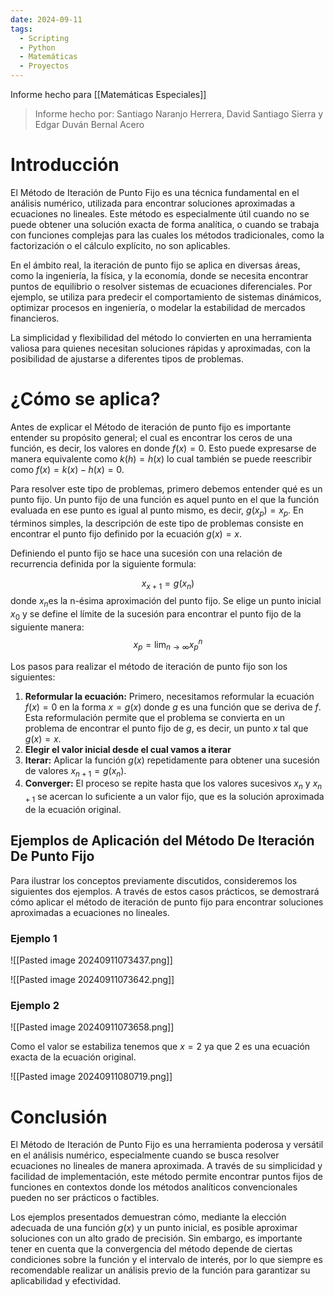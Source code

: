 ```yaml
---
date: 2024-09-11
tags:
  - Scripting
  - Python
  - Matemáticas
  - Proyectos
---
```


Informe hecho para [[Matemáticas Especiales]]

> Informe hecho por: Santiago Naranjo Herrera, David Santiago Sierra y Edgar Duván Bernal Acero

# Introducción

El Método de Iteración de Punto Fijo es una técnica fundamental en el análisis numérico, utilizada para encontrar soluciones aproximadas a ecuaciones no lineales. Este método es especialmente útil cuando no se puede obtener una solución exacta de forma analítica, o cuando se trabaja con funciones complejas para las cuales los métodos tradicionales, como la factorización o el cálculo explícito, no son aplicables.

En el ámbito real, la iteración de punto fijo se aplica en diversas áreas, como la ingeniería, la física, y la economía, donde se necesita encontrar puntos de equilibrio o resolver sistemas de ecuaciones diferenciales. Por ejemplo, se utiliza para predecir el comportamiento de sistemas dinámicos, optimizar procesos en ingeniería, o modelar la estabilidad de mercados financieros.

La simplicidad y flexibilidad del método lo convierten en una herramienta valiosa para quienes necesitan soluciones rápidas y aproximadas, con la posibilidad de ajustarse a diferentes tipos de problemas.

# ¿Cómo se aplica?

Antes de explicar el Método de iteración de punto fijo es importante entender su propósito general; el cual es encontrar los ceros de una función, es decir, los valores en donde $f(x)=0$.
Esto puede expresarse de manera equivalente como $k(h) = h(x)$ lo cual también se puede reescribir como $f(x) = k(x) - h(x) = 0$.


Para resolver este tipo de problemas, primero debemos entender qué es un punto fijo. Un punto fijo de una función es aquel punto en el que la función evaluada en ese punto es igual al punto mismo, es decir, $g(x_p) = x_p$. En términos simples, la descripción de este tipo de problemas consiste en encontrar el punto fijo definido por la ecuación $g(x) = x$.

Definiendo el punto fijo se hace una sucesión con una relación de recurrencia definida por la siguiente formula:

$$x_{x+1} = g(x_n)$$
donde $x_n$​ es la n-ésima aproximación del punto fijo. Se elige un punto inicial $x_0$ y se define el límite de la sucesión para encontrar el punto fijo de la siguiente manera:
$$
x_p = \lim_{n\to \infty}x_p^n
$$

Los pasos para realizar el método de iteración de punto fijo son los siguientes:

1. **Reformular la ecuación:** Primero, necesitamos reformular la ecuación $f(x)=0$ en la forma $x=g(x)$ donde $g$ es una función que se deriva de $f$. Esta reformulación permite que el problema se convierta en un problema de encontrar el punto fijo de $g$, es decir, un punto $x$ tal que $g(x)=x$.
2. **Elegir el valor inicial desde el cual vamos a iterar**
3. **Iterar:** Aplicar la función $g(x)$ repetidamente para obtener una sucesión de valores $x_{n+1}​=g(x_{n}​)$.
4. **Converger:** El proceso se repite hasta que los valores sucesivos $x_n$ y $x_{n+1}$​ se acercan lo suficiente a un valor fijo, que es la solución aproximada de la ecuación original.

## Ejemplos de Aplicación del Método De Iteración De Punto Fijo

Para ilustrar los conceptos previamente discutidos, consideremos los siguientes dos ejemplos. A través de estos casos prácticos, se demostrará cómo aplicar el método de iteración de punto fijo para encontrar soluciones aproximadas a ecuaciones no lineales.

### Ejemplo 1

![[Pasted image 20240911073437.png]]

![[Pasted image 20240911073642.png]]
### Ejemplo 2

![[Pasted image 20240911073658.png]]

Como el valor se estabiliza tenemos que $x=2$ ya que 2 es una ecuación exacta de la ecuación original.

![[Pasted image 20240911080719.png]]

# Conclusión
El Método de Iteración de Punto Fijo es una herramienta poderosa y versátil en el análisis numérico, especialmente cuando se busca resolver ecuaciones no lineales de manera aproximada. A través de su simplicidad y facilidad de implementación, este método permite encontrar puntos fijos de funciones en contextos donde los métodos analíticos convencionales pueden no ser prácticos o factibles.

Los ejemplos presentados demuestran cómo, mediante la elección adecuada de una función $g(x)$ y un punto inicial, es posible aproximar soluciones con un alto grado de precisión. Sin embargo, es importante tener en cuenta que la convergencia del método depende de ciertas condiciones sobre la función y el intervalo de interés, por lo que siempre es recomendable realizar un análisis previo de la función para garantizar su aplicabilidad y efectividad.
